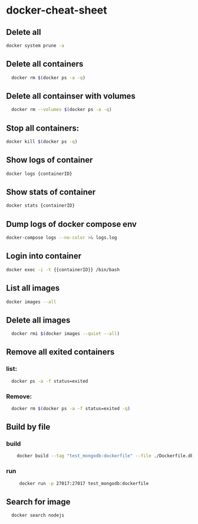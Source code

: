 # docker-cheat-sheet

## Delete all 

```bash
docker system prune -a
```

## Delete all containers

```bash
  docker rm $(docker ps -a -q)
```
## Delete all containser with volumes

```bash
  docker rm --volumes $(docker ps -a -q)
```

## Stop all containers:

```bash
docker kill $(docker ps -q)
```

## Show logs of container 

```bash
docker logs {containerID}
```

## Show stats of container 

```bash
docker stats {containerID}
```

## Dump logs of docker compose env  

```bash
docker-compose logs --no-color >& logs.log
```
## Login into container

```bash
docker exec -i -t {{containerID}} /bin/bash
```

## List all images

```bash
docker images --all
```

## Delete all images

```bash
  docker rmi $(docker images --quiet --all)
```

## Remove all exited containers

###  list:

```bash
  docker ps -a -f status=exited
```

### Remove:
```bash
  docker rm $(docker ps -a -f status=exited -q)
```

## Build by file

### build

```bash
    docker build --tag "test_mongodb:dockerfile" --file ./Dockerfile.db .
```

### run  

```bash
     docker run -p 27017:27017 test_mongodb:dockerfile 
```

## Search for image

```bash
  docker search nodejs
```

